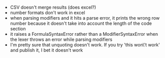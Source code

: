 - CSV doesn't merge results (does excel?)
- number formats don't work in excel
- when parsing modifiers and it hits a parse error, it prints the wrong row number because it doesn't take into account the length of the code section
- it raises a FormulaSyntaxError rather than a ModifierSyntaxError when the lexer throws an error while parsing modifiers
- I'm pretty sure that unquoting doesn't work.  If you try 'this won\\'t work' and publish it, I bet it doesn't work
